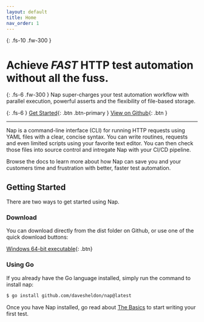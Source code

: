 ```yaml
---
layout: default
title: Home
nav_order: 1
---
```

{: .fs-10 .fw-300 }
# Achieve _FAST_ HTTP test automation without all the fuss.

{: .fs-6 .fw-300 }
Nap super-charges your test automation workflow with parallel execution, powerful asserts and the flexibility of file-based storage.

{: .fs-6 }
[Get Started](#getting-started){: .btn .btn-primary } [View on Github](https://github.com/davesheldon/nap){: .btn }

---

Nap is a command-line interface (CLI) for running HTTP requests using YAML files with a clear, concise syntax. You can write routines, requests and even limited scripts using your favorite text editor. You can then check those files into source control and intregate Nap with your CI/CD pipeline.

Browse the docs to learn more about how Nap can save you and your customers time and frustration with better, faster test automation.

## Getting Started

There are two ways to get started using Nap.

### Download

You can download directly from the dist folder on Github, or use one of the quick download buttons:

[Windows 64-bit executable](https://github.com/davesheldon/nap/releases/download/v0.3.1/nap.exe){: .btn}

### Using Go

If you already have the Go language installed, simply run the command to install nap:

```bash
$ go install github.com/davesheldon/nap@latest
```

Once you have Nap installed, go read about [The Basics](/nap/the-basics) to start writing your first test.